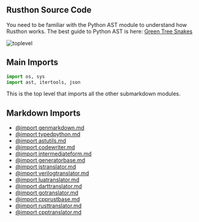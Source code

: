 Rusthon Source Code
-------------------

You need to be familiar with the Python AST module to understand how Rusthon works.
The best guide to Python AST is here: [Green Tree Snakes](https://greentreesnakes.readthedocs.org/en/latest/)

![toplevel](http://rusthon.github.io/Rusthon/images/RusthonToplevel.svg)


Main Imports
-------
```python
import os, sys
import ast, itertools, json

```

This is the top level that imports all the other submarkdown modules.


Markdown Imports
-------
* [@import genmarkdown.md](genmarkdown.md)
* [@import typedpython.md](typedpython.md)
* [@import astutils.md](astutils.md)
* [@import codewriter.md](codewriter.md)
* [@import intermediateform.md](intermediateform.md)
* [@import generatorbase.md](generatorbase.md)
* [@import jstranslator.md](jstranslator.md)
* [@import verilogtranslator.md](verilogtranslator.md)
* [@import luatranslator.md](luatranslator.md)
* [@import darttranslator.md](darttranslator.md)
* [@import gotranslator.md](gotranslator.md)
* [@import cpprustbase.md](cpprustbase.md)
* [@import rusttranslator.md](rusttranslator.md)
* [@import cpptranslator.md](cpptranslator.md)

